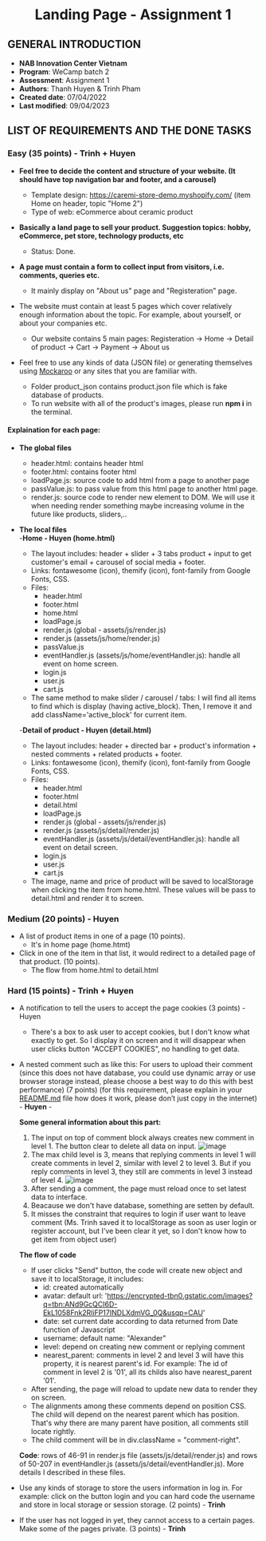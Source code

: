 <h1 align="center"><b>Landing Page - Assignment 1</b></h>

## GENERAL INTRODUCTION

- **NAB Innovation Center Vietnam**
- **Program**: WeCamp batch 2
- **Assessment**: Assignment 1
- **Authors**: Thanh Huyen & Trinh Pham
- **Created  date**: 07/04/2022
- **Last modified**: 09/04/2023


<!-- ABOUT THE PROJECT -->

## LIST OF REQUIREMENTS AND THE DONE TASKS
### Easy (35 points) - **Trinh + Huyen**
- **Feel free to decide the content and structure of your website. (It should have top navigation bar and footer, and a carousel)**
  - Template design: https://caremi-store-demo.myshopify.com/ (item Home on header, topic "Home 2") 
  - Type of web: eCommerce about ceramic product

- **Basically a land page to sell your product. Suggestion topics: hobby, eCommerce, pet store, technology products, etc**
  - Status: Done.
  
- **A page must contain a form to collect input from visitors, i.e. comments, queries etc.**
  - It mainly display on "About us" page and "Registeration" page.
  
- The website must contain at least 5 pages which cover relatively enough information about the topic. For example, about yourself, or about your companies etc.
  - Our website contains 5 main pages: Registeration -> Home -> Detail of product -> Cart -> Payment -> About us
  
- Feel free to use any kinds of data (JSON file) or generating themselves using [Mockaroo](https://www.mockaroo.com/) or any sites that you are familiar with.  
  - Folder product_json contains product.json file which is fake database of products.
  - To run website with all of the product's images, please run **npm i** in the terminal.
  
#### Explaination for each page:
- **The global files** <br>
  - header.html: contains header html
  - footer.html: contains footer html
  - loadPage.js: source code to add html from a page to another page
  - passValue.js: to pass value from this html page to another html page.
  - render.js: source code to render new element to DOM. We will use it when needing render something maybe increasing volume in the future like products, sliders,..
  
  
- **The local files** <br>
  -**Home - Huyen (home.html)** 
  - The layout includes: header + slider + 3 tabs product + input to get customer's email + carousel of social media + footer.
  - Links: fontawesome (icon), themify (icon), font-family from Google Fonts, CSS.
  - Files: 
    - header.html
    - footer.html
    - home.html
    - loadPage.js
    - render.js (global - assets/js/render.js)
    - render.js (assets/js/home/render.js)
    - passValue.js
    - eventHandler.js (assets/js/home/eventHandler.js): handle all event on home screen.
    - login.js
    - user.js
    - cart.js
  - The same method to make slider / carousel / tabs: I will find all items to find which is display (having active_block). Then, I remove it and add className='active_block' for current item.
  
  -**Detail of product - Huyen (detail.html)**
  - The layout includes: header + directed bar + product's information + nested comments + related products + footer.
  - Links: fontawesome (icon), themify (icon), font-family from Google Fonts, CSS.
  - Files: 
    - header.html
    - footer.html
    - detail.html
    - loadPage.js
    - render.js (global - assets/js/render.js)
    - render.js (assets/js/detail/render.js)
    - eventHandler.js (assets/js/detail/eventHandler.js): handle all event on detail screen.
    - login.js
    - user.js
    - cart.js
  - The image, name and price of product will be saved to localStorage when clicking the item from home.html. These values will be pass to detail.html and render it to screen.

### Medium (20 points) - **Huyen**
- A list of product items in one of a page (10 points).
  - It's in home page (home.htmt)
- Click in one of the item in that list, it would redirect to a detailed page of that product. (10 points).
  - The flow from home.html to detail.html

### Hard (15 points) - **Trinh + Huyen**
- A notification to tell the users to accept the page cookies (3 points) - Huyen
  - There's a box to ask user to accept cookies, but I don't know what exactly to get. So I display it on screen and it will disappear when user clicks button "ACCEPT COOKIES", no handling to get data.
  
- A nested comment such as like this: For users to upload their comment (since this does not have database, you could use dynamic array or use browser storage instead, please choose a best way to do this with best performance) (7 points) (for this requirement, please explain in your [README.md](http://README.md) file how does it work, please don’t just copy in the internet) - **Huyen** - <br>

  **Some general information about this part:** 
  1. The input on top of comment block always creates new comment in level 1. The button clear to delete all data on input.
  ![image](https://user-images.githubusercontent.com/97439051/230710181-cff35148-68aa-4146-b2d5-c072aef80f38.png)
  2. The max child level is 3, means that replying comments in level 1 will create comments in level 2, similar with level 2 to level 3. But if you reply comments in level 3, they still are comments in level 3 instead of level 4. 
  ![image](https://user-images.githubusercontent.com/97439051/230710378-0f55a086-58f1-4601-8d19-2748c6281576.png)
  3. After sending a comment, the page must reload once to set latest data to interface. 
  4. Beacause we don't have database, something are setten by default.
  5. It misses the constraint that requires to login if user want to leave comment (Ms. Trinh saved it to localStorage as soon as user login or register account, but I've been clear it yet, so I don't know how to get item from object user)
  
  **The flow of code**
    - If user clicks "Send" button, the code will create new object and save it to localStorage, it includes: <br>
      - id: created automatically
      - avatar: default url: 'https://encrypted-tbn0.gstatic.com/images?q=tbn:ANd9GcQCI6D-EkL1058Fnk2RliFP17INDLXdmVG_0Q&usqp=CAU'
      - date: set current date according to data returned from Date function of Javascript
      - username: default name: "Alexander"
      - level: depend on creating new comment or replying comment
      - nearest_parent: comments in level 2 and level 3 will have this property, it is nearest parent's id. For example: The id of comment in level 2 is '01', all its childs also have nearest_parent '01'.
    - After sending, the page will reload to update new data to render they on screen.
    - The alignments among these comments depend on position CSS. The child will depend on the nearest parent which has position. That's why there are many parent have position, all comments still locate rightly. 
    - The child comment will be in div.className = "comment-right".
 
  **Code**: rows of 46-91 in render.js file (assets/js/detail/render.js) and rows of 50-207 in eventHandler.js (assets/js/detail/eventHandler.js). More details I described in these files.
 
- Use any kinds of storage to store the users information in log in. For example: click on the button login and you can hard code the username and store in local storage or session storage. (2 points) - **Trinh**
- If the user has not logged in yet, they cannot access to a certain pages. Make some of the pages private. (3 points) - **Trinh**
